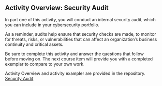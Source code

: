 ## Activity Overview: Security Audit

In part one of this activity, you will conduct an internal security audit, which you can include in your cybersecurity portfolio. 

As a reminder, audits help ensure that security checks are made, to monitor for threats, risks, or vulnerabilities that can affect an organization’s business continuity and critical assets. 

Be sure to complete this activity and answer the questions that follow before moving on. The next course item will provide you with a completed exemplar to compare to your own work.  

Activity Overview and activity exampler are provided in the repository.
 <a href="https://github.com/iTejasW/Secutity_Audit/tree/main">Security Audit</a>
